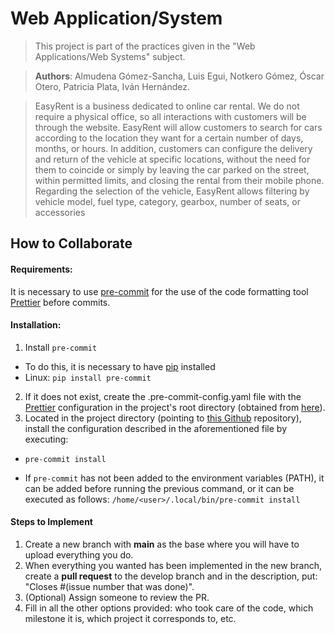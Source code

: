 # Web Application/System

> This project is part of the practices given in the "Web Applications/Web Systems" subject.
  
> **Authors**: Almudena Gómez-Sancha, Luis Egui, Notkero Gómez, Óscar Otero, Patricia Plata, Iván Hernández.
 
> EasyRent is a business dedicated to online car rental. We do not require a physical office, so all interactions with customers will be through the website. EasyRent will allow customers to search for cars according to the location they want for a certain number of days, months, or hours. In addition, customers can configure the delivery and return of the vehicle at specific locations, without the need for them to coincide or simply by leaving the car parked on the street, within permitted limits, and closing the rental from their mobile phone. Regarding the selection of the vehicle, EasyRent allows filtering by vehicle model, fuel type, category, gearbox, number of seats, or accessories 

## How to Collaborate

#### Requirements:

It is necessary to use [pre-commit](https://github.com/pre-commit/pre-commit) for the use of the code formatting tool [Prettier](https://prettier.io/) before commits.

#### Installation:

1. Install `pre-commit`

- To do this, it is necessary to have [pip](https://pypi.org/project/pip/) installed 
- Linux: `pip install pre-commit`

2. If it does not exist, create the .pre-commit-config.yaml file with the [Prettier](https://prettier.io/) configuration in the project's root directory (obtained from [here](https://prettier.io/docs/en/precommit.html)).
3. Located in the project directory (pointing to [this Github](https://github.com/Missionpage/sw-practices) repository), install the configuration described in the aforementioned file by executing: 

- `pre-commit install`

* If `pre-commit` has not been added to the environment variables (PATH), it can be added before running the previous command, or it can be executed as follows: `/home/<user>/.local/bin/pre-commit install`

#### Steps to Implement
1. Create a new branch with **main** as the base where you will have to upload everything you do.
2. When everything you wanted has been implemented in the new branch, create a **pull request** to the develop branch and in the description, put: "Closes #(issue number that was done)".
3. (Optional) Assign someone to review the PR.
4. Fill in all the other options provided: who took care of the code, which milestone it is, which project it corresponds to, etc.
